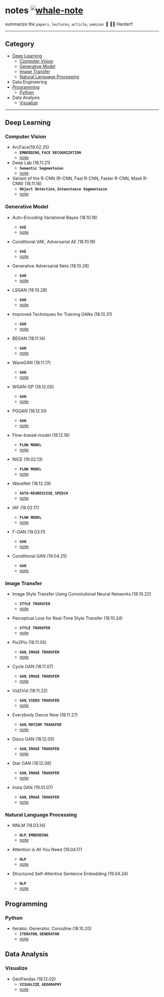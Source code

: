 # notes [![whale-note](https://img.shields.io/badge/whale-notes-blue.svg?style=flat&colorA=40E0D0&colorB=555555)](https://github.com/wjy5446)
summarize the `papers`, `lectures`, `article`, `seminar`  :book: :man_student: Harder!!



---

## Category

- [Deep Learning](#deep-learning)
  - [Computer Vision](#computer-vision)
  - [Generative Model](#generative-model)
  - [Image Transfer](#image-transfer)
  - [Natural Language Processing](#Natural-Language-Processing)
- Data Engineering
- [Programming](#programming)
  - [Python](#python)
- Data Analysis
  - [Visualize](#visualize)



---

## Deep Learning

### Computer Vision

- ArcFace(19.02.25)
  - **`EMBEDDING`**, **`FACE RECOGNIZATION`** 
  - [note](./notes/deep/arcface.md)
- Deep Lab (18.11.21)
  - **`Semantic Segmentaion`**
  - [note](./notes/deep/deeplab.md)
- Variant of the R-CNN (R-CNN, Fast R-CNN, Faster R-CNN, Mask R-CNN) (18.11.16)
  -  **`Object Detection`**, **`Intanstance Segmentaion`**
  - [note](./notes/deep/R-CNN.md)



### Generative Model

- Auto-Encoding Variational Bayes (18.10.18)
  - **`VAE`**
  - [note](./notes/deep/vae.md)
  
- Conditional VAE, Adversarial AE (18.10.18)
  - **`VAE`**
  - [note](./notes/deep/cvae_aae.md)
  
- Generative Adversarial Nets (18.10.28)
  - **`GAN`**
  - [note](./notes/deep/gan.md)
  
- LSGAN (18.10.28)
  - **`GAN`**
  - [note](./notes/deep/lsgan.md)
  
- Improved Techniques for Training GANs (18.10.31)
  - **`GAN`**
  - [note](notes/deep/improved_gan.md)
  
- BEGAN (18.11.14)
  - **`GAN`**
  - [note](notes/deep/began.md)
  
- WaveGAN (18.11.17)

  - **`GAN`**
  - [note](notes/deep/wavegan.md)
  
- WGAN-GP (18.12.05)
  - **`GAN`**
  - [note](notes/deep/wgan_gp.md)
  
- PGGAN (18.12.10)
  - **`GAN`**
  - [note](notes/deep/pggan.md)
  
- Flow-based-model (18.12.18)
  - **`FLOW MODEL`**
  - [note](notes/deep/flow_based_model.md)
  
- NICE (19.02.13)
  - **`FLOW MODEL`**
  - [note](notes/deep/nice.md)
  
- WaveNet (18.12.29)
  - **`AUTO-REGRESSIVE`**, **`SPEECH`** 
  - [note](notes/deep/wavenet.md)
  
- IAF (19.02.17)
  - **`FLOW MODEL`**
  - [note](notes/deep/IAF.pdf)

- F-GAN (19.03.11)
  - **`GAN`**
  - [note](notes/deep/fgan.md)
  
- Conditional GAN (19.04.25)

  - **`GAN`**
  - [note](notes/deep/cgan.md)

  

### Image Transfer

- Image Style Transfer Using Convolutional Neural Networks (18.10.22)
  - **`STYLE TRANSFER`**
  - [note](notes/deep/style_transfer.md)
- Perceptual Loss for Real-Time Style Transfer (18.10.24)
  - **`STYLE TRANSFER`**
  - [note](notes/deep/style_transfer_for_real_time.md)
- Pix2Pix (18.11.05)
  - **`GAN`**, **`IMAGE TRANSFER`** 
  - [note](notes/deep/pix2pix.md)
- Cycle GAN (18.11.07)
  - **`GAN`**, **`IMAGE TRANSFER`** 
  - [note](notes/deep/cycle_gan.md)
- Vid2Vid (18.11.22)
  - **`GAN`**, **`VIDEO TRANSFER`**
  - [note](notes/deep/vid2vid.md)
- Everybody Dance Now (18.11.27)
  - **`GAN`**, **`MOTIOM TRANSFER`**
  - [note](notes/deep/everbody_dance_now.md)
- Disco GAN (18.12.05)
  - **`GAN`**, **`IMAGE TRANSFER`**
  - [note](notes/deep/discogan.md)

- Star GAN (18.12.08)
  - **`GAN`**, **`IMAGE TRANSFER`**
  - [note](notes/deep/stargan.md)

- Insta GAN (19.01.07)
  - **`GAN`**, **`IMAGE TRANSFER`**
  - [note](notes/deep/Instagan.md)



### Natural Language Processing

- NNLM (19.03.14)
  - **`NLP`**, **`EMBEDDING`**
  - [note](notes/deep/NNLM.md)
- Attention is All You Need (19.04.17)
  - **`NLP`**
  - [note](notes/deep/self-attention.md)

- Structured Self-Attentive Sentence Embedding (19.04.24)
  - **`NLP`**
  - [note](notes/deep/san.md)




## Programming

### Python

- Iterator, Generator, Coroutine (18.10.20)
  - **`ITERATOR`**, **`GENERATOR`**
  - [note](./notes/program/Iterator_generator.md)

## Data Analysis

### Visualize

- GeoPandas (18.12.02)
  - **`VISUALIZE`**, **`GEOGRAPHY`**
  - [note](./notes/analysis/geopandas.md)
